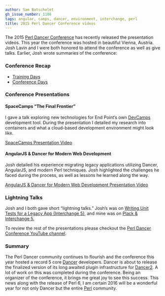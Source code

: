 ```yaml
---
author: Sam Batschelet
gh_issue_number: 1186
tags: angular, camps, dancer, environment, interchange, perl
title: 2015 Perl Dancer Conference videos
---
```


The 2015 [Perl Dancer Conference](https://www.perl.dance) has recently released the presentation videos. This year the conference was hosted in beautiful Vienna, Austria. Josh Lavin and I were both honored to attend the conference as well as give talks. Earlier, Josh wrote summaries of the conference:

### Conference Recap

- [Training Days](/blog/2015/10/28/perl-dancer-conference-2015-report)
- [Conference Days](/blog/2015/10/30/perl-dancer-conference-2015-report_30)

### Conference Presentations

#### SpaceCamps “The Final Frontier”

I gave a talk exploring new technologies for End Point’s own [DevCamps](http://devcamps.org) development tool. During the presentation I detailed my research into containers and what a cloud-based development environment might look like.

[SpaceCamps Presentation Video](https://www.youtube.com/watch?v=IYKs8FF8--Y)

#### AngularJS & Dancer for Modern Web Development

Josh detailed his experience migrating legacy applications utilizing Dancer, AngularJS, and modern Perl techniques. Josh highlighted the challenges he faced during the process, as well as lessons he learned along the way.

[AngularJS & Dancer for Modern Web Development Presentation Video](https://www.youtube.com/watch?v=m7q6QbSHrkA)

### Lightning Talks

Josh and I both gave short “lightning talks.” Josh’s was on [Writing Unit Tests for a Legacy App (Interchange 5)](https://youtu.be/-eg21qxxIAA?t=12m47s), and mine was on [Plack & Interchange 5.](https://youtu.be/-eg21qxxIAA?t=19m11s)

To review the rest of the presentations please checkout the [Perl Dancer Conference YouTube channel](https://www.youtube.com/channel/UCWtnsx6yRuHvO2e-xX2Yyng).

### Summary

The Perl Dancer community continues to flourish and the conference this year hosted a record 5 core [Dancer](http://perldancer.org) developers. Dancer is about to release the finalized version of its long awaited plugin infrastructure for [Dancer2](https://github.com/PerlDancer/Dancer2). A lot of work on this was completed during the conference. Being an organizer of the conference, it brings me great joy to see this success. This news along with the release of Perl 6, I am certain 2016 will be a wonderful year for not only Dancer but the entire [Perl](https://www.perl.org/) community.
